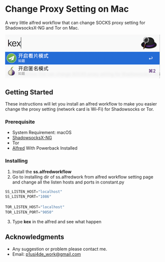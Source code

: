 # Change Proxy Setting on Mac

A very little alfred workflow that can change SOCKS proxy setting for ShadowsocksX-NG and Tor on Mac.

![](https://github.com/dvstter/Change-Mac-Proxy-Setting-With-Alfred/blob/master/normal.png)

## Getting Started

These instructions will let you install an alfred workflow to make you easier change the proxy setting (network card is Wi-Fi) for Shadowsocks or Tor.

### Prerequisite

* System Requirement: macOS
* [ShadowsocksX-NG](https://github.com/shadowsocks/ShadowsocksX-NG)
* Tor
* [Alfred](https://www.alfredapp.com) With Powerback Installed

### Installing

1. Install the **ss.alfredworkflow**
2. Go to installing dir of ss.alfredwork from alfred workflow setting page and change all the listen hosts and ports in constant.py
```python
SS_LISTEN_HOST="localhost"
SS_LISTEN_PORT="1086"

TOR_LISTEN_HOST="localhost"
TOR_LISTEN_PORT="9050"
```
3. Type **kex** in the alfred and see what happen

## Acknowledgments

* Any suggestion or problem please contact me.
* Email: p1usj4de_work@gmail.com
